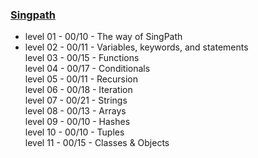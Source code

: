 ### [Singpath](http://www.singpath.com)

+ level 01 - 00/10 - The way of SingPath  
+ level 02 - 00/11 - Variables, keywords, and statements  
  level 03 - 00/15 - Functions  
  level 04 - 00/17 - Conditionals  
  level 05 - 00/11 - Recursion  
  level 06 - 00/18 - Iteration  
  level 07 - 00/21 - Strings  
  level 08 - 00/13 - Arrays  
  level 09 - 00/10 - Hashes  
  level 10 - 00/10 - Tuples  
  level 11 - 00/15 - Classes & Objects  